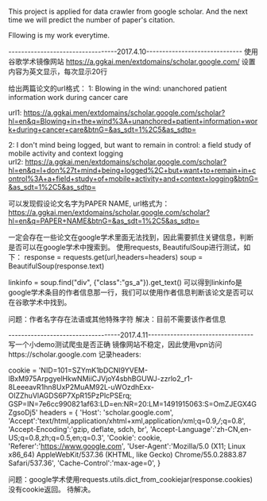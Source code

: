 This project is applied for data crawler from google scholar. And the next time we will predict the number of paper's citation.

Fllowing is my work everytime.

----------------------------------2017.4.10------------------------------
使用谷歌学术镜像网站
https://a.ggkai.men/extdomains/scholar.google.com/
设置内容为英文显示，每次显示20行

给出两篇论文的url格式：
1: Blowing in the wind: unanchored patient information work during cancer care

url1: https://a.ggkai.men/extdomains/scholar.google.com/scholar?hl=en&q=Blowing+in+the+wind%3A+unanchored+patient+information+work+during+cancer+care&btnG=&as_sdt=1%2C5&as_sdtp= 

2: I don't mind being logged, but want to remain in control: a field study of mobile activity and context logging     
url2: https://a.ggkai.men/extdomains/scholar.google.com/scholar?hl=en&q=I+don%27t+mind+being+logged%2C+but+want+to+remain+in+control%3A+a+field+study+of+mobile+activity+and+context+logging&btnG=&as_sdt=1%2C5&as_sdtp=

可以发现假设论文名字为PAPER NAME, url格式为：
https://a.ggkai.men/extdomains/scholar.google.com/scholar?hl=en&q=PAPER+NAME&btnG=&as_sdt=1%2C5&as_sdtp=

一定会存在一些论文在google学术里面无法找到，因此需要抓住关键信息，判断是否可以在google学术中搜索到。
使用requests, BeautifulSoup进行测试，如下：
response = requests.get(url,headers=headers)
soup = BeautifulSoup(response.text)

linkinfo = soup.find("div", {"class":"gs_a"}).get_text()
可以得到linkinfo是google学术条目的作者信息那一行，我们可以使用作者信息判断该论文是否可以在谷歌学术中找到。

问题：作者名字存在法语或其他特殊字符
解决：目前不需要该作者信息

-----------------------------------2017.4.11---------------------------------
写一个小demo测试爬虫是否正确
镜像网站不稳定，因此使用vpn访问https://scholar.google.com
记录headers:

cookie = 'NID=101=SZYmK1bDCNI9YVEM-lBxM975ArpgyelHkwNMiiCJVjoY4sbhBGUWJ-zzrlo2_r1-8LeeeavR1hn8UxP2MuAM92L-uWOzdhExx-OIZZhuVlAGDS6P7XpR15PzPlcPSErq; GSP=IN=7e6cc990821af63:LD=en:NR=20:LM=1491915063:S=OmZJEGX4GZgsoDj5'
headers = {
	'Host': 'scholar.google.com',
	'Accept':'text/html,application/xhtml+xml,application/xml;q=0.9,*/*;q=0.8',
	'Accept-Encoding':'gzip, deflate, sdch, br',
	'Accept-Language':'zh-CN,en-US;q=0.8,zh;q=0.5,en;q=0.3',
	'Cookie': cookie,
	'Referer':'https://www.google.com',
	'User-Agent':'Mozilla/5.0 (X11; Linux x86_64) AppleWebKit/537.36 (KHTML, like Gecko) Chrome/55.0.2883.87 Safari/537.36',
	'Cache-Control':'max-age=0',
}


问题：google学术使用requests.utils.dict_from_cookiejar(response.cookies)没有cookie返回。
待解决。

